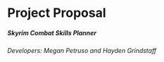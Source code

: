 # Project Proposal
##### Skyrim Combat Skills Planner
###### Developers: Megan Petruso and Hayden Grindstaff
